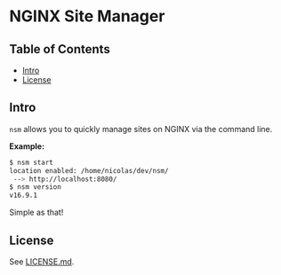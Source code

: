 # NGINX Site Manager 

## Table of Contents

- [Intro](#intro)
- [License](#license)


## Intro

`nsm` allows you to quickly manage sites on NGINX via the command line.

**Example:**
```sh
$ nsm start
location enabled: /home/nicolas/dev/nsm/
 --> http://localhost:8080/
$ nsm version
v16.9.1
```

Simple as that!

## License

See [LICENSE.md](./LICENSE.md).
